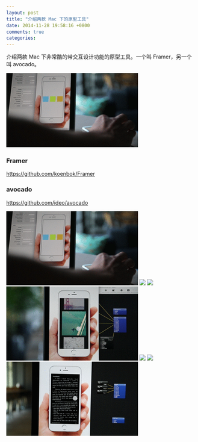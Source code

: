 ```yaml
---
layout: post
title: "介绍两款 Mac 下的原型工具"
date: 2014-11-28 19:58:16 +0800
comments: true
categories: 
---
```

介绍两款 Mac 下非常酷的带交互设计功能的原型工具。一个叫 Framer，另一个叫 avocado。

![](/images/avocado/animations.gif)

<!--more-->

### Framer
https://github.com/koenbok/Framer


### avocado
https://github.com/ideo/avocado


![](/images/avocado/animations.gif)
![](/images/avocado/bluetooth.gif)
![](/images/avocado/bluetooth2.gif)
![](/images/avocado/carousel.gif)
![](/images/avocado/dial.gif)
![](/images/avocado/draggable.gif)
![](/images/avocado/rolodex.gif)